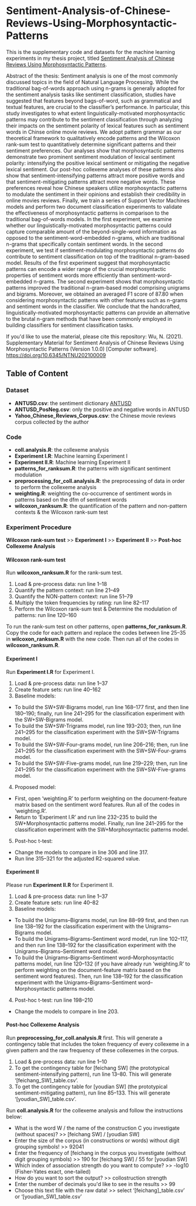 # Sentiment-Analysis-of-Chinese-Reviews-Using-Morphosyntactic-Patterns

This is the supplementary code and datasets for the machine learning experiments in my thesis project, titled [Sentiment Analysis of Chinese Reviews Using Morphosyntactic Patterns](https://etds.lib.ntnu.edu.tw/thesis/detail/819c7c0758c6126061166d3ff3f15f5a/?seq=1). 

Abstract of the thesis:
Sentiment analysis is one of the most commonly discussed topics in the field of Natural Language Processing. While the traditional bag-of-words approach using n-grams is generally adopted for the sentiment analysis tasks like sentiment classification, studies have suggested that features beyond bags-of-word, such as grammatical and textual features, are crucial to the classifier’s performance. In particular, this study investigates to what extent linguistically-motivated morphosyntactic patterns may contribute to the sentiment classification through analyzing their impacts on the sentiment polarity of lexical features such as sentiment words in Chinse online movie reviews. We adopt pattern grammar as our theoretical framework to qualitatively encode patterns and the Wilcoxon rank-sum test to quantitatively determine significant patterns and their sentiment preferences.
Our analyses show that morphosyntactic patterns demonstrate two prominent sentiment modulation of lexical sentiment polarity: intensifying the positive lexical sentiment or mitigating the negative lexical sentiment. Our post-hoc collexeme analyses of these patterns also show that sentiment-intensifying patterns attract more positive words and that sentiment-mitigating patterns attract more negative words. These preferences reveal how Chinese speakers utilize morphosyntactic patterns to modulate the sentiment in their opinions and establish their credibility in online movies reviews. Finally, we train a series of Support Vector Machines models and perform two document classification experiments to validate the effectiveness of morphosyntactic patterns in comparison to the traditional bag-of-words models. In the first experiment, we examine whether our linguistically-motivated morphosyntactic patterns could capture comparable amount of the beyond-single-word information as opposed to the sentiment-word-embedded n-grams, which are traditional n-grams that specifically contain sentiment words. In the second experiment, we test if sentiment-modulating morphosyntactic patterns do contribute to sentiment classification on top of the traditional n-gram-based model. Results of the first experiment suggest that morphosyntactic patterns can encode a wider range of the crucial morphosyntactic properties of sentiment words more efficiently than sentiment-word-embedded n-grams. The second experiment shows that morphosyntactic patterns improved the traditional n-gram-based model comprising unigrams and bigrams. Moreover, we obtained an averaged F1 score of 87.80 when considering morphosyntactic patterns with other features such as n-grams and sentiment words in the classifier. We conclude that the handcrafted, linguistically-motivated morphosyntactic patterns can provide an alternative to the brutal n-gram methods that have been commonly employed in building classifiers for sentiment classification tasks.

If you'd like to use the material, please cite this repository:
Wu, N. (2021). Supplementary Material for Sentiment Analysis of Chinese Reviews Using Morphosyntactic Patterns (Version 1.0.0) [Computer software]. https://doi.org/10.6345/NTNU202100009


## Table of Content
### Dataset
- **ANTUSD.csv**: the sentiment dictionary [ANTUSD](https://aclanthology.org/L16-1428/)
- **ANTUSD_PosNeg.csv**: only the positive and negative words in ANTUSD
- **Yahoo_Chinese_Reviews_Corpus.csv**: the Chinese movie reviews corpus collected by the author
### Code
- **coll.analysis.R**: the collexeme analysis
- **Experiment I.R**: Machine learning Experiment I
- **Experiment II.R**: Machine learning Experiment II
- **patterns_for_ranksum.R**: the patterns with significant sentiment modulation
- **preprocessing_for_coll.analysis.R**: the preprocessing of data in order to perform the collexeme analysis
- **weighting.R**: weighting the co-occurrence of sentiment words in patterns based on the dfm of sentiment words
- **wilcoxon_ranksum.R**: the quantification of the pattern and non-pattern contexts & the Wilcoxon rank-sum test

### Experiment Procedure
**Wilcoxon rank-sum test** >> **Experiment I** >> **Experiment II** >> **Post-hoc Collexeme Analysis** 

#### Wilcoxon rank-sum test 
Run **wilcoxon_ranksum.R** for the rank-sum test.
1. Load & pre-process data: run line 1–18
2. Quantify the pattern context: run line 21–49
3. Quantify the NON-pattern context: run line 51–79
4. Multiply the token frequencies by rating: run line 82–117
5. Perform the Wilcoxon rank-sum test & Determine the modulation of patterns: run line 120–160

To run the rank-sum test on other patterns, open **patterns_for_ranksum.R**.
Copy the code for each pattern and replace the codes between line 25–35 in **wilcoxon_ranksum.R** with the new code.
Then run all of the codes in **wilcoxon_ranksum.R**.

#### Experiment I
Run **Experiment I.R** for Experiment I.
1. Load & pre-process data: run line 1–37
2. Create feature sets: run line 40–162
3. Baseline models:
- To build the SW+SW-Bigrams model, run line 168–177 first, and then line 180–190; finally, run line 241–295 for the classification experiment with the SW+SW-Bigrams model.
- To build the SW+SW-Trigrams model, run line 193–203; then, run line 241–295 for the classification experiment with the SW+SW-Trigrams model.
- To build the SW+SW-Four-grams model, run line 206–216; then, run line 241–295 for the classification experiment with the SW+SW-Four-grams model.
- To build the SW+SW-Five-grams model, run line 219–229; then, run line 241–295 for the classification experiment with the SW+SW-Five-grams model.
4. Proposed model:
- First, open ‘weighting.R’ to perform weighting on the document-feature matrix based on the sentiment word features. 	Run all of the codes in ‘weighting.R’.
- Return to ‘Experiment I.R’ and run line 232–235 to build the SW+Morphosyntactic patterns model. Finally, run line 	241–295 for the classification experiment with the SW+Morphosyntactic patterns model.
5. Post-hoc t-test:
- Change the models to compare in line 306 and line 317.
- Run line 315–321 for the adjusted R2-squared value.

#### Experiment II
Please run **Experiment II.R** for Experiment II.
1. Load & pre-process data: run line 1–37
2. Create feature sets: run line 40–82
3. Baseline models:
- To build the Unigrams–Bigrams model, run line 88–99 first, and then run line 138–192 for the classification experiment with the Unigrams–Bigrams model.
- To build the Unigrams–Bigrams–Sentiment word model, run line 102–117, and then run line 138–192 for the classification experiment with the Unigrams–Bigrams–Sentiment word model.
- To build the Unigrams–Bigrams–Sentiment word–Morphosyntactic patterns model, run line 120–132 (if you have already run ‘weighting.R’ to perform weighting on the document-feature matrix based on the sentiment word features). Then, run line 138–192 for the classification experiment with the Unigrams–Bigrams–Sentiment word–Morphosyntactic patterns model.
4. Post-hoc t-test: run line 198–210
- Change the models to compare in line 203.


#### Post-hoc Collexeme Analysis 
Run **preprocessing_for_coll.analysis.R** first. This will generate a contingency table that includes the token frequency of every collexeme in a given pattern and the raw frequency of these collexemes in the corpus.
1. Load & pre-process data: run line 1–10
2. To get the contingency table for [feichang SW] (the prototypical sentiment-intensifying pattern), run line 13–80. This will generate ‘[feichang_SW]_table.csv’.
2. To get the contingency table for [youdian SW] (the prototypical sentiment-mitigating pattern), run line 85–133. This will generate ‘[youdian_SW]_table.csv’.

Run **coll.analysis.R** for the collexeme analysis and follow the instructions below:
- What is the word W / the name of the construction C you investigate (without spaces)? >> [feichang SW] / [youdian SW]
- Enter the size of the corpus (in constructions or words) without digit grouping symbols! >> 92041
- Enter the frequency of [feichang in the corpus you investigate (without digit grouping symbols) >> 190 for [feichang SW] / 55 for [youdian SW]
- Which index of association strength do you want to compute? >> -log10 (Fisher-Yates exact, one-tailed)
- How do you want to sort the output? >> collostruction strength
- Enter the number of decimals you'd like to see in the results >> 99
- Choose this text file with the raw data! >> select ‘[feichang]_table.csv’ or ‘[youdian_SW]_table.csv’
